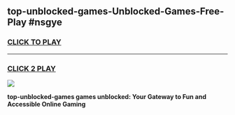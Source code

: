 
## top-unblocked-games-Unblocked-Games-Free-Play #nsgye
<h3>
<a href="https://us.freeplayer.one?title=top-unblocked-games&ref=9M">CLICK TO PLAY</a></h3>
<hr>

<h3>
<a href="https://us.freeplayer.one?title=top-unblocked-games&ref=9M">CLICK 2 PLAY</a>
  
</h3>

<a href="https://us.freeplayer.one?title=top-unblocked-games&ref=9M"><img src="https://clearcache.store/games.png"></a>


**top-unblocked-games games unblocked: Your Gateway to Fun and Accessible Online Gaming**
